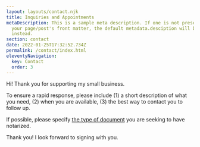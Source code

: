 ```yaml
---
layout: layouts/contact.njk
title: Inquiries and Appointments
metaDescription: This is a sample meta description. If one is not present in
  your page/post's front matter, the default metadata.desciption will be used
  instead.
section: contact
date: 2022-01-25T17:32:52.734Z
permalink: /contact/index.html
eleventyNavigation:
  key: Contact
  order: 3
---
```

Hi! Thank you for supporting my small business. 

To ensure a rapid response, please include (1) a short description of what you need, (2) when you are available, (3) the best way to contact you to follow up. 

If possible, please specify <a href="/blog">the type of document</a> you are seeking to have notarized.

Thank you! I look forward to signing with you.